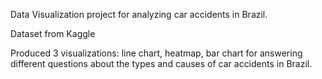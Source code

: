 Data Visualization project for analyzing car accidents in Brazil.

Dataset from Kaggle

Produced 3 visualizations: line chart, heatmap, bar chart for answering different questions about the types and causes of car accidents in Brazil. 
